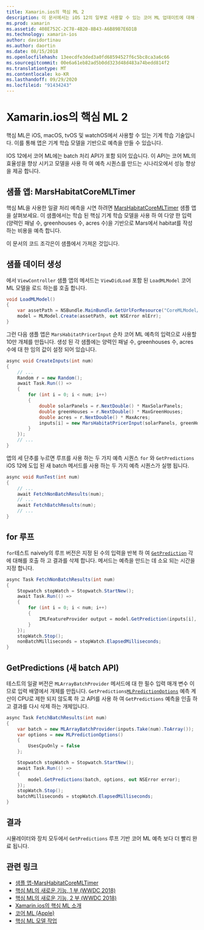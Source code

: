 ```yaml
---
title: Xamarin.ios의 핵심 ML 2
description: 이 문서에서는 iOS 12의 일부로 사용할 수 있는 코어 ML 업데이트에 대해 설명 합니다. 특히 새로운 일괄 처리 예측 API와 관련 된 성능 향상에 대해 살펴봅니다.
ms.prod: xamarin
ms.assetid: 408E752C-2C78-4B20-8B43-A6B89B7E6D1B
ms.technology: xamarin-ios
author: davidortinau
ms.author: daortin
ms.date: 08/15/2018
ms.openlocfilehash: 13eecdfe3ded3a0fd68594527f6c5bc8ca3a6c66
ms.sourcegitcommit: 00e6a61eb82ad5b0dd323d48d483a74bedd814f2
ms.translationtype: MT
ms.contentlocale: ko-KR
ms.lasthandoff: 09/29/2020
ms.locfileid: "91434243"
---
```

# <a name="core-ml-2-in-xamarinios"></a>Xamarin.ios의 핵심 ML 2

핵심 ML은 iOS, macOS, tvOS 및 watchOS에서 사용할 수 있는 기계 학습 기술입니다. 이를 통해 앱은 기계 학습 모델을 기반으로 예측을 만들 수 있습니다.

IOS 12에서 코어 ML에는 batch 처리 API가 포함 되어 있습니다. 이 API는 코어 ML의 효율성을 향상 시키고 모델을 사용 하 여 예측 시퀀스를 만드는 시나리오에서 성능 향상을 제공 합니다.

## <a name="sample-app-marshabitatcoremltimer"></a>샘플 앱: MarsHabitatCoreMLTimer

핵심 ML을 사용한 일괄 처리 예측을 시연 하려면 [MarsHabitatCoreMLTimer](/samples/xamarin/ios-samples/ios12-marshabitatcoremltimer) 샘플 앱을 살펴보세요. 이 샘플에서는 학습 된 핵심 기계 학습 모델을 사용 하 여 다양 한 입력 (양력인 패널 수, greenhouses 수, acres 수)을 기반으로 Mars에서 habitat를 작성 하는 비용을 예측 합니다.

이 문서의 코드 조각은이 샘플에서 가져온 것입니다.

## <a name="generate-sample-data"></a>샘플 데이터 생성

에서 `ViewController` 샘플 앱의 메서드는 `ViewDidLoad` 포함 된 `LoadMLModel` 코어 ML 모델을 로드 하는를 호출 합니다.

```csharp
void LoadMLModel()
{
    var assetPath = NSBundle.MainBundle.GetUrlForResource("CoreMLModel/MarsHabitatPricer", "mlmodelc");
    model = MLModel.Create(assetPath, out NSError mlErr);
}
```

그런 다음 샘플 앱은 `MarsHabitatPricerInput` 순차 코어 ML 예측의 입력으로 사용할 10만 개체를 만듭니다. 생성 된 각 샘플에는 양력인 패널 수, greenhouses 수, acres 수에 대 한 임의 값이 설정 되어 있습니다.

```csharp
async void CreateInputs(int num)
{
    // ...
    Random r = new Random();
    await Task.Run(() =>
    {
        for (int i = 0; i < num; i++)
        {
            double solarPanels = r.NextDouble() * MaxSolarPanels;
            double greenHouses = r.NextDouble() * MaxGreenHouses;
            double acres = r.NextDouble() * MaxAcres;
            inputs[i] = new MarsHabitatPricerInput(solarPanels, greenHouses, acres);
        }
    });
    // ...
}
```

앱의 세 단추를 누르면 루프를 사용 하는 두 가지 예측 시퀀스 `for` 와 `GetPredictions` iOS 12에 도입 된 새 batch 메서드를 사용 하는 두 가지 예측 시퀀스가 실행 됩니다.

```csharp
async void RunTest(int num)
{
    // ...
    await FetchNonBatchResults(num);
    // ...
    await FetchBatchResults(num);
    // ...
}
```

## <a name="for-loop"></a>for 루프

`for`테스트 naively의 루프 버전은 지정 된 수의 입력을 반복 하 여 [`GetPrediction`](xref:CoreML.MLModel.GetPrediction*) 각에 대해를 호출 하 고 결과를 삭제 합니다. 메서드는 예측을 만드는 데 소요 되는 시간을 지정 합니다.

```csharp
async Task FetchNonBatchResults(int num)
{
    Stopwatch stopWatch = Stopwatch.StartNew();
    await Task.Run(() =>
    {
        for (int i = 0; i < num; i++)
        {
            IMLFeatureProvider output = model.GetPrediction(inputs[i], out NSError error);
        }
    });
    stopWatch.Stop();
    nonBatchMilliseconds = stopWatch.ElapsedMilliseconds;
}
```

## <a name="getpredictions-new-batch-api"></a>GetPredictions (새 batch API)

테스트의 일괄 버전은 `MLArrayBatchProvider` 메서드에 대 한 필수 입력 매개 변수 이므로 입력 배열에서 개체를 만듭니다. `GetPredictions`[`MLPredictionOptions`](xref:CoreML.MLPredictionOptions)
예측 계산이 CPU로 제한 되지 않도록 하 고 API를 사용 하 여 `GetPredictions` 예측을 인출 하 고 결과를 다시 삭제 하는 개체입니다.

```csharp
async Task FetchBatchResults(int num)
{
    var batch = new MLArrayBatchProvider(inputs.Take(num).ToArray());
    var options = new MLPredictionOptions()
    {
        UsesCpuOnly = false
    };

    Stopwatch stopWatch = Stopwatch.StartNew();
    await Task.Run(() =>
    {
        model.GetPredictions(batch, options, out NSError error);
    });
    stopWatch.Stop();
    batchMilliseconds = stopWatch.ElapsedMilliseconds;
}
```

## <a name="results"></a>결과

시뮬레이터와 장치 모두에서 `GetPredictions` 루프 기반 코어 ML 예측 보다 더 빨리 완료 됩니다.

## <a name="related-links"></a>관련 링크

- [샘플 앱-MarsHabitatCoreMLTimer](/samples/xamarin/ios-samples/ios12-marshabitatcoremltimer)
- [핵심 ML의 새로운 기능, 1 부 (WWDC 2018)](https://developer.apple.com/videos/play/wwdc2018/708/)
- [핵심 ML의 새로운 기능, 2 부 (WWDC 2018)](https://developer.apple.com/videos/play/wwdc2018/709/)
- [Xamarin.ios의 핵심 ML 소개](../introduction-to-ios11/coreml.md)
- [코어 ML (Apple)](https://developer.apple.com/documentation/coreml?language=objc)
- [핵심 ML 모델 작업](https://developer.apple.com/machine-learning/build-run-models/)